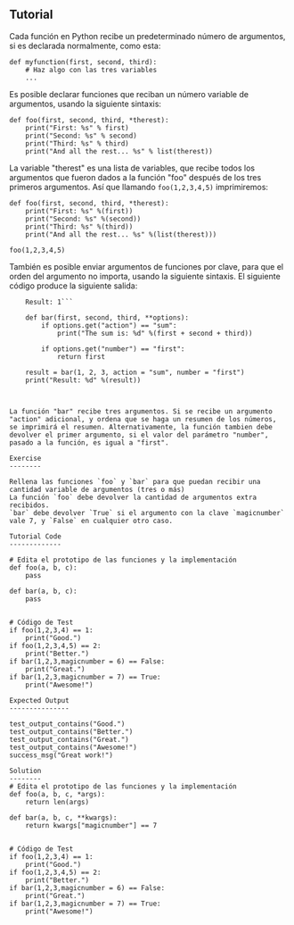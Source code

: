 Tutorial
--------
Cada función en Python recibe un predeterminado número de argumentos, si es declarada normalmente, como esta:

    def myfunction(first, second, third):
        # Haz algo con las tres variables
        ...

Es posible declarar funciones que reciban un número variable de argumentos, usando la siguiente sintaxis:

    def foo(first, second, third, *therest):
        print("First: %s" % first)
        print("Second: %s" % second)
        print("Third: %s" % third)
        print("And all the rest... %s" % list(therest))

La variable "therest" es una lista de variables, que recibe todos los argumentos que fueron dados a la función "foo" después de los tres primeros argumentos. Así que llamando `foo(1,2,3,4,5)` imprimiremos:

    def foo(first, second, third, *therest):
        print("First: %s" %(first))
        print("Second: %s" %(second))
        print("Third: %s" %(third))
        print("And all the rest... %s" %(list(therest)))

    foo(1,2,3,4,5)

También es posible enviar argumentos de funciones por clave, para que el orden del argumento no importa, usando la siguiente sintaxis. El siguiente código produce la siguiente salida:

```The sum is: 6
    Result: 1```

    def bar(first, second, third, **options):
        if options.get("action") == "sum":
            print("The sum is: %d" %(first + second + third))

        if options.get("number") == "first":
            return first

    result = bar(1, 2, 3, action = "sum", number = "first")
    print("Result: %d" %(result))



La función "bar" recibe tres argumentos. Si se recibe un argumento "action" adicional, y ordena que se haga un resumen de los números,  se imprimirá el resumen. Alternativamente, la función tambien debe devolver el primer argumento, si el valor del parámetro "number", pasado a la función, es igual a "first".

Exercise
--------

Rellena las funciones `foo` y `bar` para que puedan recibir una cantidad variable de argumentos (tres o más)
La función `foo` debe devolver la cantidad de argumentos extra recibidos.
`bar` debe devolver `True` si el argumento con la clave `magicnumber` vale 7, y `False` en cualquier otro caso.

Tutorial Code
-------------

# Edita el prototipo de las funciones y la implementación
def foo(a, b, c):
    pass

def bar(a, b, c):
    pass


# Código de Test
if foo(1,2,3,4) == 1:
    print("Good.")
if foo(1,2,3,4,5) == 2:
    print("Better.")
if bar(1,2,3,magicnumber = 6) == False:
    print("Great.")
if bar(1,2,3,magicnumber = 7) == True:
    print("Awesome!")

Expected Output
---------------

test_output_contains("Good.")
test_output_contains("Better.")
test_output_contains("Great.")
test_output_contains("Awesome!")
success_msg("Great work!")

Solution
--------
# Edita el prototipo de las funciones y la implementación
def foo(a, b, c, *args):
    return len(args)

def bar(a, b, c, **kwargs):
    return kwargs["magicnumber"] == 7


# Código de Test
if foo(1,2,3,4) == 1:
    print("Good.")
if foo(1,2,3,4,5) == 2:
    print("Better.")
if bar(1,2,3,magicnumber = 6) == False:
    print("Great.")
if bar(1,2,3,magicnumber = 7) == True:
    print("Awesome!")
